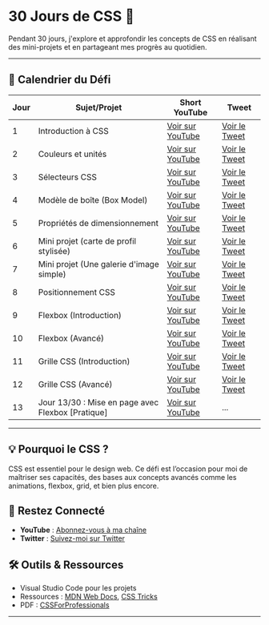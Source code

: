 # 30 Jours de CSS 🚀 
Pendant 30 jours, j'explore et approfondir les concepts de CSS en réalisant des mini-projets et en partageant mes progrès au quotidien.  

---
## 📅 Calendrier du Défi 
| Jour | Sujet/Projet | Short YouTube | Tweet |  
|------|--------------|---------------|-------| 
| 1    | Introduction à CSS | [Voir sur YouTube](https://youtube.com/shorts/2BkzDQHKWs8?si=UNBGpGvyuxBME2xV) | [Voir le Tweet](https://x.com/dereal_ismael/status/1873794803605119133) |  
| 2  | Couleurs et unités |[Voir sur YouTube](https://youtube.com/shorts/XQUeUgT4BYQ?si=TJkfc9PUydwQh6fQ)| [Voir le Tweet](https://x.com/dereal_ismael/status/1874114949557215576)    |   
| 3  | Sélecteurs CSS  |[Voir sur YouTube](https://youtube.com/shorts/3jK6dAFZRro?si=jFbYB5L_aMsqVG4x)| [Voir le Tweet](https://x.com/dereal_ismael/status/1874619890767982975)    |
| 4  | Modèle de boîte (Box Model)  |[Voir sur YouTube](https://youtube.com/shorts/GKXcZ5H_a_Y?si=CiAB4dSFDNzNFbPM)| [Voir le Tweet](https://x.com/dereal_ismael/status/1874850043288805445)    |
| 5  | Propriétés de dimensionnement  |[Voir sur YouTube](https://youtube.com/shorts/BOX6f2xmUD0?si=832f0Srv8dxp2zmN)| [Voir le Tweet](https://x.com/dereal_ismael/status/1875196388293922832)    |
| 6  | Mini projet (carte de profil stylisée)  |[Voir sur YouTube](https://youtube.com/shorts/KWIXmb_1leY?si=zwACWdDI6-Adkz0x)| [Voir le Tweet](https://x.com/dereal_ismael/status/1875732968272207976)    |
| 7  |  Mini projet (Une galerie d'image simple)  |[Voir sur YouTube](https://youtube.com/shorts/xzNz7iGIg-I?si=_s894b8m7pa7FQKi)| [Voir le Tweet](https://x.com/dereal_ismael/status/1876068573019558214)    |
| 8  |  Positionnement CSS  |[Voir sur YouTube](https://youtube.com/shorts/AJMEaMui8VA?si=PQyP5udMVShbpjNv)| [Voir le Tweet](https://x.com/dereal_ismael/status/1876296378978337056)    |
| 9  |  Flexbox (Introduction)  |[Voir sur YouTube](https://youtube.com/shorts/9eUyqpBfRyw?si=FQpkiZ-E-zUyZ-ZX)| [Voir le Tweet](https://x.com/dereal_ismael/status/1876682323908825499)    |
| 10  |  Flexbox (Avancé)  |[Voir sur YouTube](https://youtube.com/shorts/EKIW3BUQpOM?si=lkZWLDa7vF7IuR72)| [Voir le Tweet](https://x.com/dereal_ismael/status/1877031964437262537)    |
| 11  |   Grille CSS (Introduction)  |[Voir sur YouTube](https://youtube.com/shorts/S7jQZ7Qz6SM?si=9jcVd5D2HkTOtHlO)| [Voir le Tweet](https://x.com/dereal_ismael/status/1877394611842290039)    |
| 12  |  Grille CSS (Avancé)  |[Voir sur YouTube](https://youtube.com/shorts/FosT17rgPdg?si=stJNrj4GpuGvXVJA)| [Voir le Tweet](https://x.com/dereal_ismael/status/1877781692242383236)    |
| 13  |  Jour 13/30 : Mise en page avec Flexbox [Pratique]  |[Voir sur YouTube](https://youtube.com/shorts/pB7StFYDjWk?si=B90sbLbzt5zfxaBC)| ...   |
---

## 💡 Pourquoi le CSS ?  
CSS est essentiel pour le design web. Ce défi est l’occasion pour moi de maîtriser ses capacités, des bases aux concepts avancés comme les animations, flexbox, grid, et bien plus encore.  

## 📢 Restez Connecté  
- **YouTube** : [Abonnez-vous à ma chaîne](https://www.youtube.com/@licode30)  
- **Twitter** : [Suivez-moi sur Twitter](https://x.com/dereal_ismael)  

## 🛠️ Outils & Ressources    
- Visual Studio Code pour les projets  
- Ressources : [MDN Web Docs](https://developer.mozilla.org/fr/), [CSS Tricks](https://css-tricks.com/)
- PDF : [CSSForProfessionals](https://www.goalkicker.com/CSSBook/CSSNotesForProfessionals.pdf)

---
